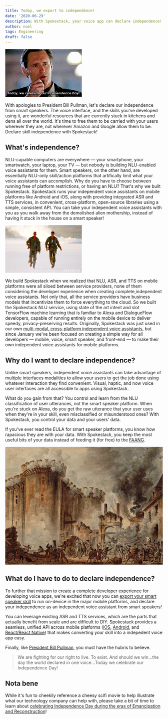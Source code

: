 ```yaml
---
title: Today, we export to independence!
date: '2020-06-29'
description: With Spokestack, your voice app can declare independence!
author: noel
tags: Engineering
draft: false
---
```


![Today we celebrate our Independence Day!](./independence.gif)

With apologies to President Bill Pullman, let's declare our independence from smart speakers. The voice interface, and the skills you've developed using it, are wonderful resources that are currently stuck in kitchens and dens all over the world. It's time to free them to be carried with your users wherever they are, not wherever Amazon and Google allow them to be. Declare skill independence with Spokestack!

## What's independence?

NLU-capable computers are everywhere — your smartphone, your smartwatch, your laptop, your TV — but nobody is building NLU-enabled voice assistants for them. Smart speakers, on the other hand, are essentially NLU-only skill/action platforms that artifically limit what your voice assistants can accomplish. Why do you have to choose between running free of platform restrictions, or having an NLU? That's why we built Spokestack. Spokestack runs your independent voice assistants on mobile platforms like Android and iOS, along with providing integrated ASR and TTS services, in convenient, cross-platform, open-source libraries using a simple, consistent API. You can take your independent voice assistants with you as you walk away from the demolished alien mothership, instead of having it stuck in the house on a smart speaker!

![Will Smith walks away from smoke](./will_smith.gif)

We build Spokestack when we realized that NLU, ASR, and TTS on mobile platforms were all siloed between service providers, none of them considering the developer experience when creating complete,independent voice assistants. Not only that, all the service providers have business models that incentivize them to force everything to the cloud. So we built the Spokestack NLU service, using state of the art intent and slot TensorFlow machine learning that is familiar to Alexa and DialogueFlow developers, capable of running entirely on the mobile device to deliver speedy, privacy-preserving results. Originally, Spokestack was just used in our own [multi-modal, cross-platform independent voice assistants](https://thebartender.io/), but since January we've been focused on creating a simple way for all developers — mobile, voice, smart speaker, and front-end — to make their own independent voice assistants for mobile platforms.

## Why do I want to declare independence?

Unlike smart speakers, independent voice assistants can take advantage of multiple interfaces modalities to allow your users to get the job done using whatever interaction they find convenient. Visual, haptic, and now voice user interfaces are all accessible to apps using Spokestack.

What do you gain from that? You control and learn from the NLU classification of user utterances, not the smart speaker platform. When you're stuck on Alexa, do you get the raw utterance that your user uses when they're in your skill, even misclassified or misunderstood ones? With Spokestack, you control your data and your users' data.

If you've ever read the EULA for smart speaker platforms, you know how rapacious they are with your data. With Spokestack, you keep the most useful bits of your data instead of feeding it (for free) to the [FAANG](https://en.wikipedia.org/wiki/Big_Tech).

![Storming the Bastille](./bastille.jpg)

## What do I have to do to declare independence?

To further that mission to create a complete developer experience for developing voice apps, we're excited that now you can [export your smart speaker skill](https://spokestack.io/docs/Concepts/export) to run on-device in the major mobile platforms, and declare your independence as an independent voice assistant from smart speakers!

You can leverage existing ASR and TTS services, which are the parts that actually benefit from scale and are difficult to DIY. Spokestack provides a seamless, unified API across mobile platforms ([iOS](https://spokestack.io/docs/iOS), [Android](https://spokestack.io/docs/Android), and [React/React Native](https://spokestack.io/docs/React%20Native)) that makes converting your skill into a indepedent voice app easy.

Finally, like [President Bill Pullman](https://www.imdb.com/title/tt0116629/characters/nm0000597), you must have the hubris to believe.

> We are fighting for our right to live. To exist. And should we win...the day the world declared in one voice...Today we celebrate our Independence Day!

## Nota bene

While it's fun to cheekily reference a cheesy scifi movie to help illustrate what our technology company can help with, please take a bit of time to learn about [celebrating Independence Day during the eras of Emancipation and Reconstruction](https://www.theatlantic.com/ideas/archive/2018/07/fourth-of-july-black-holiday/564320/)!
